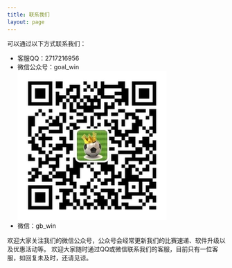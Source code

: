```yaml
---
title: 联系我们
layout: page
---
```

可以通过以下方式联系我们：

* 客服QQ：2717216956
* 微信公众号：goal_win
![微信公众号：goal_win](/media/files/mpweixin.png)
* 微信：gb_win

欢迎大家关注我们的微信公众号，公众号会经常更新我们的比赛速递、软件升级以及优惠活动等。
欢迎大家随时通过QQ或微信联系我们的客服，目前只有一位客服，如回复未及时，还请见谅。